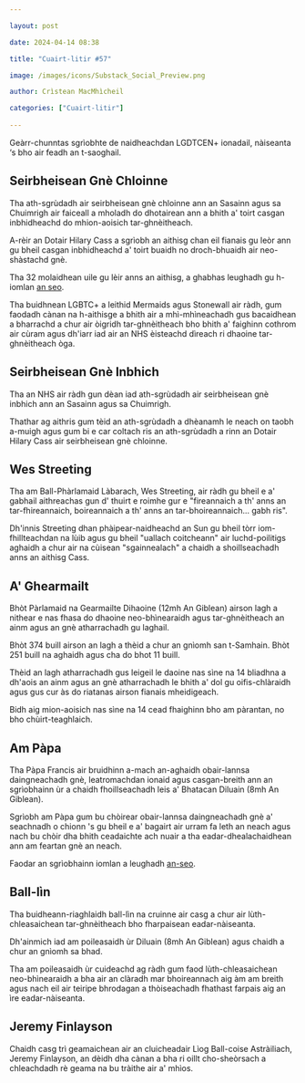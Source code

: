 ```yaml
---

layout: post

date: 2024-04-14 08:38

title: "Cuairt-litir #57"

image: /images/icons/Substack_Social_Preview.png

author: Crìstean MacMhìcheil

categories: ["Cuairt-litir"]
  
---
```


Geàrr-chunntas sgrìobhte de naidheachdan LGDTCEN+ ionadail, nàiseanta ‘s bho air feadh an t-saoghail.

## Seirbheisean Gnè Chloinne

Tha ath-sgrùdadh air seirbheisean gnè chloinne ann an Sasainn agus sa Chuimrigh air faiceall a mholadh do dhotairean ann a bhith a' toirt casgan inbhidheachd do mhion-aoisich tar-ghnèitheach.

A-rèir an Dotair Hilary Cass a sgrìobh an aithisg chan eil fianais gu leòr ann gu bheil casgan inbhidheachd a' toirt buaidh no droch-bhuaidh air neo-shàstachd gnè.

Tha 32 molaidhean uile gu lèir anns an aithisg, a ghabhas leughadh gu h-iomlan [an seo](https://cass.independent-review.uk/home/publications/final-report/).

Tha buidhnean LGBTC+ a leithid Mermaids agus Stonewall air ràdh, gum faodadh cànan na h-aithisge a bhith air a mhì-mhìneachadh gus bacaidhean a bharrachd a chur air òigridh tar-ghnèitheach bho bhith a' faighinn cothrom air cùram agus dh'iarr iad air an NHS èisteachd dìreach ri dhaoine tar-ghnèitheach òga.

## Seirbheisean Gnè Inbhich

Tha an NHS air ràdh gun dèan iad ath-sgrùdadh air seirbheisean gnè inbhich ann an Sasainn agus sa Chuimrigh.

Thathar ag aithris gum tèid an ath-sgrùdadh a dhèanamh le neach on taobh a-muigh agus gum bi e car coltach ris an ath-sgrùdadh a rinn an Dotair Hilary Cass air seirbheisean gnè chloinne.

## Wes Streeting

Tha am Ball-Phàrlamaid Làbarach, Wes Streeting, air ràdh gu bheil e a' gabhail aithreachas gun d' thuirt e roimhe gur e "fireannaich a th' anns an tar-fhireannaich, boireannaich a th' anns an tar-bhoireannaich... gabh ris".

Dh'innis Streeting dhan phàipear-naidheachd an Sun gu bheil tòrr iom-fhillteachdan na lùib agus gu bheil "uallach coitcheann" air luchd-poilitigs aghaidh a chur air na cùisean "sgainnealach" a chaidh a shoillseachadh anns an aithisg Cass.

## A' Ghearmailt

Bhòt Pàrlamaid na Gearmailte Dihaoine (12mh An Giblean) airson lagh a nithear e nas fhasa do dhaoine neo-bhìnearaidh agus tar-ghnèitheach an ainm agus an gnè atharrachadh gu laghail.

Bhòt 374 buill airson an lagh a thèid a chur an gnìomh san t-Samhain. Bhòt 251 buill na aghaidh agus cha do bhot 11 buill.

Thèid an lagh atharrachadh gus leigeil le daoine nas sìne na 14 bliadhna a dh'aois an ainm agus an gnè atharrachadh le bhith a' dol gu oifis-chlàraidh agus gus cur às do riatanas airson fianais mheidigeach.

Bidh aig mion-aoisich nas sìne na 14 cead fhaighinn bho am pàrantan, no bho chùirt-teaghlaich.

## Am Pàpa

Tha Pàpa Francis air bruidhinn a-mach an-aghaidh obair-lannsa daingneachadh gnè, leatromachdan ionaid agus casgan-breith ann an sgrìobhainn ùr a chaidh fhoillseachadh leis a' Bhatacan Diluain (8mh An Giblean).

Sgrìobh am Pàpa gum bu chòirear obair-lannsa daingneachadh gnè a' seachnadh o chionn 's gu bheil e a' bagairt air urram fa leth an neach agus nach bu chòir dha bhith ceadaichte ach nuair a tha eadar-dhealachaidhean ann am feartan gnè an neach.

Faodar an sgrìobhainn iomlan a leughadh [an-seo](https://press.vatican.va/content/salastampa/en/bollettino/pubblico/2024/04/08/240408c.html).

## Ball-lìn

Tha buidheann-riaghlaidh ball-lìn na cruinne air casg a chur air lùth-chleasaichean tar-ghnèitheach bho fharpaisean eadar-nàiseanta.

Dh'ainmich iad am poileasaidh ùr Diluain (8mh An Giblean) agus chaidh a chur an gnìomh sa bhad.

Tha am poileasaidh ùr cuideachd ag ràdh gum faod lùth-chleasaichean neo-bhìnearaidh a bha air an clàradh mar bhoireannach aig àm am breith agus nach eil air teiripe bhrodagan a thòiseachadh fhathast farpais aig an ìre eadar-nàiseanta.

## Jeremy Finlayson

Chaidh casg trì geamaichean air an cluicheadair Lìog Ball-coise Astràiliach, Jeremy Finlayson, an dèidh dha cànan a bha ri oillt cho-sheòrsach a chleachdadh rè geama na bu tràithe air a' mhìos.